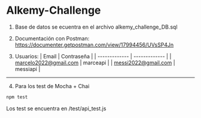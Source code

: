 # Alkemy-Challenge

1) Base de datos se ecuentra en el archivo alkemy_challenge_DB.sql

2) Documentación con Postman: https://documenter.getpostman.com/view/17994456/UVsSP4Jn

3) Usuarios:
| Email | Contraseña | 
| ------------- | ------------- | 
| marcelo2022@gmail.com  | marceapi |
| messi2022@gmail.com  | messiapi |  
-------------------------------------------------------------------------

4) Para los test de Mocha + Chai

``` bash
npm test
```

Los test se encuentra en /test/api_test.js
